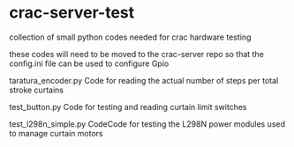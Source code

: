 # crac-server-test
collection of small python codes needed for crac hardware testing

these codes will need to be moved to the crac-server repo so that the config.ini file can be used to configure Gpio


taratura_encoder.py Code for reading the actual number of steps per total stroke curtains

test_button.py Code for testing and reading curtain limit switches

test_l298n_simple.py CodeCode for testing the L298N power modules used to manage curtain motors
